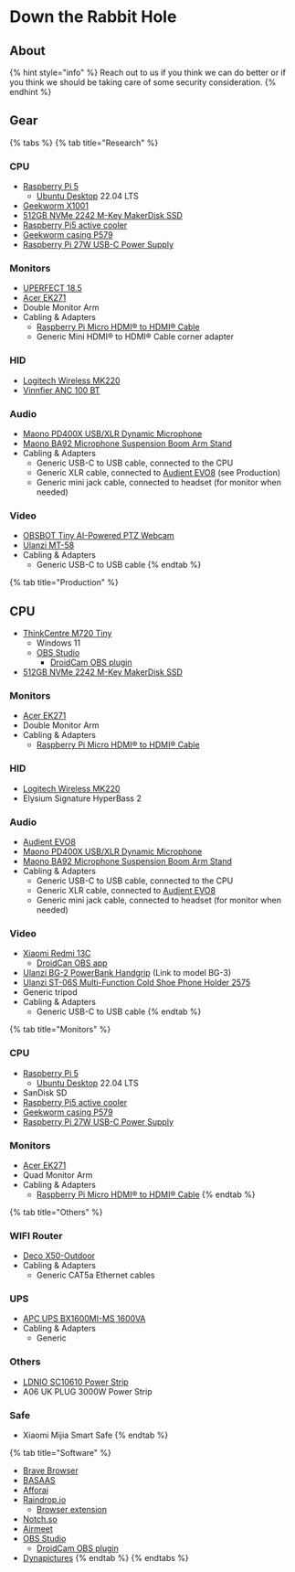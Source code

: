 # Down the Rabbit Hole

## About





{% hint style="info" %}
Reach out to us if you think we can do better or if you think we should be taking care of some security consideration.
{% endhint %}

## Gear





{% tabs %}
{% tab title="Research" %}
### CPU

* [Raspberry Pi 5](https://www.raspberrypi.com/products/raspberry-pi-5/)
  * [Ubuntu Desktop](https://ubuntu.com/desktop) 22.04 LTS
* [Geekworm X1001](https://geekworm.com/collections/raspberry-pi/products/x1001)
* [512GB NVMe 2242 M-Key MakerDisk SSD](https://my.cytron.io/p-nvme-2242-b-plus-m-key-makerdisk-ssd-512gb-preloaded-with-rpi-os)
* [Raspberry Pi5 active cooler](https://www.raspberrypi.com/products/active-cooler/)
* [Geekworm casing P579](https://geekworm.com/collections/raspberry-pi/products/p579)
* [Raspberry Pi 27W USB-C Power Supply](https://www.raspberrypi.com/products/27w-power-supply/)

### Monitors

* [UPERFECT 18.5](https://www.uperfectmonitor.com/products/18-inch-monitor-hdmi)
* [Acer EK271](https://www.acer.com/ee-en/monitors/essential/et1/pdp/UM.HE1EE.001)
* Double Monitor Arm
* Cabling & Adapters
  * [Raspberry Pi Micro HDMI® to HDMI® Cable](https://www.raspberrypi.com/products/micro-hdmi-to-standard-hdmi-a-cable/)
  * Generic Mini HDMI® to HDMI® Cable corner adapter

### HID

* [Logitech Wireless MK220](https://www.logitech.com/en-eu/products/combos/mk220-compact-keyboard-mouse.920-003168.html)
* [Vinnfier ANC 100 BT](https://myvinnfier.com/index.php?id\_product=131\&controller=product)

### Audio

* [Maono PD400X USB/XLR Dynamic Microphone](https://www.maono.com/products/maono-pd400x-usb-xlr-podcasting-microphone)
* [Maono BA92 Microphone Suspension Boom Arm Stand](https://www.maono.com/products/maono-ba92-microphone-boom-arm-stand)
* Cabling & Adapters
  * Generic USB-C to USB cable, connected to the CPU
  * Generic XLR cable, connected to [Audient EVO8](https://evo.audio/products/audio-interfaces/evo-8/overview/) (see Production)
  * Generic mini jack cable, connected to headset (for monitor when needed)

### Video

* [OBSBOT Tiny AI-Powered PTZ Webcam](https://www.obsbot.com/store/products/tiny-series?product\_id=93f201efde484)
* [Ulanzi MT-58](https://www.ulanzi.com/products/ulanzi-selfie-stick-pole-for-gopro-insta360-dji-3031)
* Cabling & Adapters
  * Generic USB-C to USB cable
{% endtab %}

{% tab title="Production" %}
## CPU

* [ThinkCentre M720 Tiny](https://www.lenovo.com/us/en/p/desktops/thinkcentre/m-series-tiny/thinkcentre-m720q/11tc1mtm72q)
  * Windows 11
  * [OBS Studio](https://obsproject.com/)
    * [DroidCam OBS plugin](https://www.dev47apps.com/obs/)
* [512GB NVMe 2242 M-Key MakerDisk SSD](https://my.cytron.io/p-nvme-2242-b-plus-m-key-makerdisk-ssd-512gb-preloaded-with-rpi-os)

### Monitors

* [Acer EK271](https://www.acer.com/ee-en/monitors/essential/et1/pdp/UM.HE1EE.001)
* Double Monitor Arm
* Cabling & Adapters
  * [Raspberry Pi Micro HDMI® to HDMI® Cable](https://www.raspberrypi.com/products/micro-hdmi-to-standard-hdmi-a-cable/)

### HID

* [Logitech Wireless MK220](https://www.logitech.com/en-eu/products/combos/mk220-compact-keyboard-mouse.920-003168.html)
* Elysium Signature HyperBass 2

### Audio

* [Audient EVO8](https://evo.audio/products/audio-interfaces/evo-8/overview/)
* [Maono PD400X USB/XLR Dynamic Microphone](https://www.maono.com/products/maono-pd400x-usb-xlr-podcasting-microphone)
* [Maono BA92 Microphone Suspension Boom Arm Stand](https://www.maono.com/products/maono-ba92-microphone-boom-arm-stand)
* Cabling & Adapters
  * Generic USB-C to USB cable, connected to the CPU
  * Generic XLR cable, connected to [Audient EVO8](https://evo.audio/products/audio-interfaces/evo-8/overview/)
  * Generic mini jack cable, connected to headset (for monitor when needed)

### Video

* [Xiaomi Redmi 13C](https://www.mi.com/global/product/redmi-13c/)
  * [DroidCan OBS app](https://play.google.com/store/apps/details?id=com.dev47apps.obsdroidcam)
* [Ulanzi BG-2 PowerBank Handgrip](https://www.ulanzi.com/collections/handgrips/products/bg-3-power-handgrip-2066) (Link to model BG-3)
* [Ulanzi ST-06S Multi-Function Cold Shoe Phone Holder 2575](https://www.ulanzi.com/products/ulanzi-st-06s-multi-function-phone-holder)
* Generic tripod
* Cabling & Adapters
  * Generic USB-C to USB cable
{% endtab %}

{% tab title="Monitors" %}
### CPU

* [Raspberry Pi 5](https://www.raspberrypi.com/products/raspberry-pi-5/)
  * [Ubuntu Desktop](https://ubuntu.com/desktop) 22.04 LTS
* SanDisk SD
* [Raspberry Pi5 active cooler](https://www.raspberrypi.com/products/active-cooler/)
* [Geekworm casing P579](https://geekworm.com/collections/raspberry-pi/products/p579)
* [Raspberry Pi 27W USB-C Power Supply](https://www.raspberrypi.com/products/27w-power-supply/)

### Monitors

* [Acer EK271](https://www.acer.com/ee-en/monitors/essential/et1/pdp/UM.HE1EE.001)
* Quad Monitor Arm
* Cabling & Adapters
  * [Raspberry Pi Micro HDMI® to HDMI® Cable](https://www.raspberrypi.com/products/micro-hdmi-to-standard-hdmi-a-cable/)
{% endtab %}

{% tab title="Others" %}
### WIFI Router

* [Deco X50-Outdoor](https://www.tp-link.com/us/deco-mesh-wifi/product-family/deco-x50-outdoor/)
* Cabling & Adapters
  * Generic CAT5a Ethernet cables

### UPS

* [APC UPS BX1600MI-MS 1600VA](https://www.apc.com/id/en/product/BX1600MI-MS/apc-backups-1600va-230v-avr-4-universal-outlets/)
* Cabling & Adapters
  * Generic&#x20;

### Others

* [LDNIO SC10610 Power Strip](https://www.ldnio.com/product/10-ac-outlets-universal-power-strip-sc10610.html)
* A06 UK PLUG 3000W Power Strip

### Safe

* Xiaomi Mijia Smart Safe
{% endtab %}

{% tab title="Software" %}
* [Brave Browser](https://brave.com/)
* [BASAAS](https://www.basaas.com/)
* [Afforai](https://afforai.com/)
* [Raindrop.io](https://raindrop.io/)
  * [Browser extension](https://raindrop.io/download)
* [Notch.so](https://www.notch.so/)
* [Airmeet](https://www.airmeet.com/)
* [OBS Studio](https://obsproject.com/)
  * [DroidCam OBS plugin](https://www.dev47apps.com/obs/)
* [Dynapictures](https://dynapictures.com/)
{% endtab %}
{% endtabs %}




























